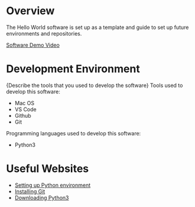 # Overview

The Hello World software is set up as a template and guide to set up future environments and repositories.

[Software Demo Video](http://youtube.link.goes.here)

# Development Environment

{Describe the tools that you used to develop the software}
Tools used to develop this software:

- Mac OS
- VS Code
- Github
- Git

Programming languages used to develop this software:

- Python3

# Useful Websites

- [Setting up Python environment](https://docs.python.org/3/library/venv.html)
- [Installing Git](https://git-scm.com/book/en/v2/Getting-Started-Installing-Git)
- [Downloading Python3](https://www.python.org/downloads/)
